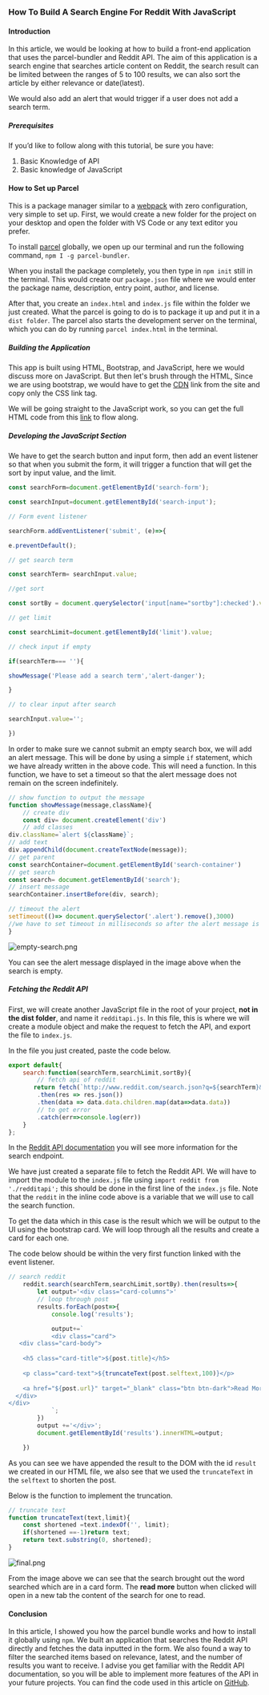 ### How To Build A Search Engine For Reddit With JavaScript


#### Introduction

In this article, we would be looking at how to build a front-end application that uses the parcel-bundler and Reddit API. The aim of this application is a search engine that searches article content on Reddit, the search result can be limited between the ranges of 5 to 100 results, we can also sort the article by either relevance or date(latest).

We would also add an alert that would trigger if a user does not add a search term.

##### Prerequisites

If you’d like to follow along with this tutorial, be sure you have:

1. Basic Knowledge of API
2. Basic knowledge of JavaScript

#### How to Set up Parcel

This is a package manager similar to a [webpack](https://webpack.js.org/) with zero configuration, very simple to set up. First, we would create a new folder for the project on your desktop and open the folder with VS Code or any text editor you prefer. 

To install [parcel](https://parceljs.org/getting-started/webapp/) globally, we open up our terminal and run the following command, `npm I -g parcel-bundler`.

When you install the package completely, you then type in `npm init` still in the terminal. This would create our `package.json` file where we would enter the package name, description, entry point, author, and license.

After that, you create an `index.html` and `index.js` file within the folder we just created. What the parcel is going to do is to package it up and put it in a `dist folder`. The parcel also starts the development server on the terminal, which you can do by running `parcel index.html` in the terminal.

##### Building the Application

This app is built using HTML, Bootstrap, and JavaScript, here we would discuss more on JavaScript. But then let's brush through the HTML, Since we are using bootstrap, we would have to get the [CDN](https://www.bootstrapcdn.com/) link from the site and copy only the CSS link tag.

We will be going straight to the JavaScript work, so you can get the full HTML code from this [link](https://github.com/khabdrick/reddit-search-engine/blob/main/index.html) to flow along.

##### Developing the JavaScript Section

We have to get the search button and input form, then add an event listener so that when you submit the form, it will trigger a function that will get the sort by input value, and the limit.

```js
const searchForm=document.getElementById('search-form');

const searchInput=document.getElementById('search-input');

// Form event listener

searchForm.addEventListener('submit', (e)=>{

e.preventDefault();

// get search term

const searchTerm= searchInput.value;

//get sort

const sortBy = document.querySelector('input[name="sortby"]:checked').value;

// get limit

const searchLimit=document.getElementById('limit').value;

// check input if empty

if(searchTerm=== ''){

showMessage('Please add a search term','alert-danger');

}

// to clear input after search

searchInput.value='';

})
```

In order to make sure we cannot submit an empty search box, we will add an alert message. This will be done by using a simple `if` statement, which we have already written in the above code. This will need a function. In this function, we have to set a timeout so that the alert message does not remain on the screen indefinitely.

```js
// show function to output the message
function showMessage(message,className){
    // create div
    const div= document.createElement('div')
    // add classes
div.className=`alert ${className}`;
// add text
div.appendChild(document.createTextNode(message));
// get parent
const searchContainer=document.getElementById('search-container')
// get search
const search= document.getElementById('search');
// insert message
searchContainer.insertBefore(div, search);

// timeout the alert
setTimeout(()=> document.querySelector('.alert').remove(),3000)
//we have to set timeout in milliseconds so after the alert message is displayed it has to clear
}
```

![empty-search.png](/engineering-education/search-engine-for-reddit-with-javascript/empty-search.png)

You can see the alert message displayed in the image above when the search is empty.

##### **Fetching the Reddit API**

First, we will create another JavaScript file in the root of your project, **not in the dist folder**, and name it `redditapi.js`. In this file, this is where we will create a module object and make the request to fetch the API, and export the file to `index.js`.

In the file you just created, paste the code below.

```js
export default{
    search:function(searchTerm,searchLimit,sortBy){
        // fetch api of reddit
       return fetch(`http://www.reddit.com/search.json?q=${searchTerm}&sort=${sortBy}&limit=${searchLimit}`)
        .then(res => res.json())
        .then(data => data.data.children.map(data=>data.data))
        // to get error
        .catch(err=>console.log(err))
    }
};
```

In the [Reddit API documentation](https://www.reddit.com/dev/api/#section_search) you will see more information for the search endpoint.

We have just created a separate file to fetch the Reddit API. We will have to import the module to the `index.js` file using `import reddit from './redditapi';` this should be done in the first line of the `index.js` file. Note that the `reddit` in the inline code above is a variable that we will use to call the search function. 

To get the data which in this case is the result which we will be output to the UI using the bootstrap card. We will loop through all the results and create a card for each one.

The code below should be within the very first function linked with the event listener.

```js
// search reddit
    reddit.search(searchTerm,searchLimit,sortBy).then(results=>{
        let output='<div class="card-columns">'
        // loop through post
        results.forEach(post=>{
            console.log('results');

            output+=`
            <div class="card">
   <div class="card-body">
     
    <h5 class="card-title">${post.title}</h5>
     
    <p class="card-text">${truncateText(post.selftext,100)}</p>
     
    <a href="${post.url}" target="_blank" class="btn btn-dark">Read More</a>
  </div>
</div>
            `;
        })
        output +='</div>';
        document.getElementById('results').innerHTML=output;

    })
```

As you can see we have appended the result to the DOM with the id `result` we created in our HTML file, we also see that we used the `truncateText` in the `selftext` to shorten the post.

Below is the function to implement the truncation.

```js
// truncate text
function truncateText(text,limit){
    const shortened =text.indexOf('', limit);
    if(shortened ==-1)return text;
    return text.substring(0, shortened);
}
```

![final.png](/engineering-education/search-engine-for-reddit-with-javascript/final.png)

From the image above we can see that the search brought out the word searched which are in a card form. The **read more** button when clicked will open in a new tab the content of the search for one to read.

#### Conclusion

 In this article, I showed you how the parcel bundle works and how to install it globally using `npm`. We built an application that searches the Reddit API directly and fetches the data inputted in the form. We also found a way to filter the searched items based on relevance, latest, and the number of results you want to receive. I advise you get familiar with the Reddit API documentation, so you will be able to implement more features of the API in your future projects. You can find the code used in this article on [GitHub](https://github.com/khabdrick/reddit-search-engine).